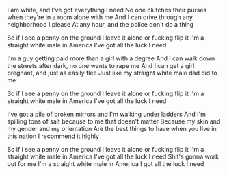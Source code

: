 I am white, and I've got everything I need
No one clutches their purses when they're in a room alone with me
And I can drive through any neighborhood I please
At any hour, and the police don't do a thing

So if I see a penny on the ground
I leave it alone or fucking flip it
I'm a straight white male in America
I've got all the luck I need

I'm a guy getting paid more than a girl with a degree
And I can walk down the streets after dark, no one wants to rape me
And I can get a girl pregnant, and just as easily flee
Just like my straight white male dad did to me

So if I see a penny on the ground
I leave it alone or fucking flip it
I'm a straight white male in America
I've got all the luck I need

I've got a pile of broken mirrors and I'm walking under ladders
And I'm spilling tons of salt because to me that doesn't matter
Because my skin and my gender and my orientation
Are the best things to have when you live in this nation
I recommend it highly

So if I see a penny on the ground
I leave it alone or fucking flip it
I'm a straight white male in America
I've got all the luck I need
Shit's gonna work out for me
I'm a straight white male in America
I got all the luck I need


